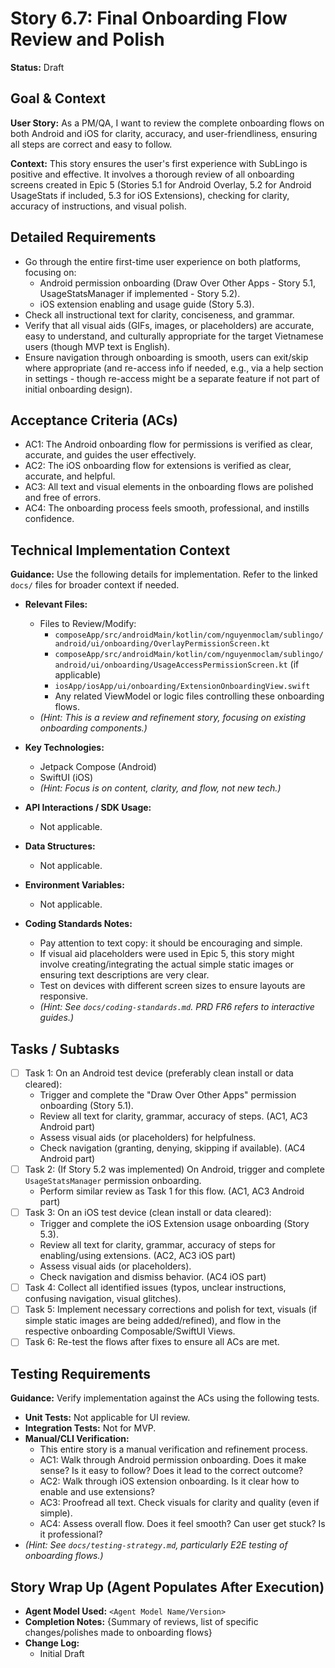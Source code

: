 
# Story 6.7: Final Onboarding Flow Review and Polish

**Status:** Draft

## Goal & Context

**User Story:** As a PM/QA, I want to review the complete onboarding flows on both Android and iOS for clarity, accuracy, and user-friendliness, ensuring all steps are correct and easy to follow.

**Context:** This story ensures the user's first experience with SubLingo is positive and effective. It involves a thorough review of all onboarding screens created in Epic 5 (Stories 5.1 for Android Overlay, 5.2 for Android UsageStats if included, 5.3 for iOS Extensions), checking for clarity, accuracy of instructions, and visual polish.

## Detailed Requirements

- Go through the entire first-time user experience on both platforms, focusing on:
    - Android permission onboarding (Draw Over Other Apps - Story 5.1, UsageStatsManager if implemented - Story 5.2).
    - iOS extension enabling and usage guide (Story 5.3).
- Check all instructional text for clarity, conciseness, and grammar.
- Verify that all visual aids (GIFs, images, or placeholders) are accurate, easy to understand, and culturally appropriate for the target Vietnamese users (though MVP text is English).
- Ensure navigation through onboarding is smooth, users can exit/skip where appropriate (and re-access info if needed, e.g., via a help section in settings - though re-access might be a separate feature if not part of initial onboarding design).

## Acceptance Criteria (ACs)

- AC1: The Android onboarding flow for permissions is verified as clear, accurate, and guides the user effectively.
- AC2: The iOS onboarding flow for extensions is verified as clear, accurate, and helpful.
- AC3: All text and visual elements in the onboarding flows are polished and free of errors.
- AC4: The onboarding process feels smooth, professional, and instills confidence.

## Technical Implementation Context

**Guidance:** Use the following details for implementation. Refer to the linked `docs/` files for broader context if needed.

- **Relevant Files:**
    - Files to Review/Modify:
        - `composeApp/src/androidMain/kotlin/com/nguyenmoclam/sublingo/android/ui/onboarding/OverlayPermissionScreen.kt`
        - `composeApp/src/androidMain/kotlin/com/nguyenmoclam/sublingo/android/ui/onboarding/UsageAccessPermissionScreen.kt` (if applicable)
        - `iosApp/iosApp/ui/onboarding/ExtensionOnboardingView.swift`
        - Any related ViewModel or logic files controlling these onboarding flows.
    - _(Hint: This is a review and refinement story, focusing on existing onboarding components.)_

- **Key Technologies:**
    - Jetpack Compose (Android)
    - SwiftUI (iOS)
    - _(Hint: Focus is on content, clarity, and flow, not new tech.)_

- **API Interactions / SDK Usage:**
    - Not applicable.

- **Data Structures:**
    - Not applicable.

- **Environment Variables:**
    - Not applicable.

- **Coding Standards Notes:**
    - Pay attention to text copy: it should be encouraging and simple.
    - If visual aid placeholders were used in Epic 5, this story might involve creating/integrating the actual simple static images or ensuring text descriptions are very clear.
    - Test on devices with different screen sizes to ensure layouts are responsive.
    - _(Hint: See `docs/coding-standards.md`. PRD FR6 refers to interactive guides.)_

## Tasks / Subtasks

- [ ] Task 1: On an Android test device (preferably clean install or data cleared):
    - Trigger and complete the "Draw Over Other Apps" permission onboarding (Story 5.1).
    - Review all text for clarity, grammar, accuracy of steps. (AC1, AC3 Android part)
    - Assess visual aids (or placeholders) for helpfulness.
    - Check navigation (granting, denying, skipping if available). (AC4 Android part)
- [ ] Task 2: (If Story 5.2 was implemented) On Android, trigger and complete `UsageStatsManager` permission onboarding.
    - Perform similar review as Task 1 for this flow. (AC1, AC3 Android part)
- [ ] Task 3: On an iOS test device (clean install or data cleared):
    - Trigger and complete the iOS Extension usage onboarding (Story 5.3).
    - Review all text for clarity, grammar, accuracy of steps for enabling/using extensions. (AC2, AC3 iOS part)
    - Assess visual aids (or placeholders).
    - Check navigation and dismiss behavior. (AC4 iOS part)
- [ ] Task 4: Collect all identified issues (typos, unclear instructions, confusing navigation, visual glitches).
- [ ] Task 5: Implement necessary corrections and polish for text, visuals (if simple static images are being added/refined), and flow in the respective onboarding Composable/SwiftUI Views.
- [ ] Task 6: Re-test the flows after fixes to ensure all ACs are met.

## Testing Requirements

**Guidance:** Verify implementation against the ACs using the following tests.
- **Unit Tests:** Not applicable for UI review.
- **Integration Tests:** Not for MVP.
- **Manual/CLI Verification:**
    - This entire story is a manual verification and refinement process.
    - AC1: Walk through Android permission onboarding. Does it make sense? Is it easy to follow? Does it lead to the correct outcome?
    - AC2: Walk through iOS extension onboarding. Is it clear how to enable and use extensions?
    - AC3: Proofread all text. Check visuals for clarity and quality (even if simple).
    - AC4: Assess overall flow. Does it feel smooth? Can user get stuck? Is it professional?
- _(Hint: See `docs/testing-strategy.md`, particularly E2E testing of onboarding flows.)_

## Story Wrap Up (Agent Populates After Execution)

- **Agent Model Used:** `<Agent Model Name/Version>`
- **Completion Notes:** {Summary of reviews, list of specific changes/polishes made to onboarding flows}
- **Change Log:**
    - Initial Draft
